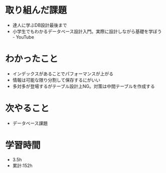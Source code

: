 # 取り組んだ課題
- 達人に学ぶDB設計最後まで
- 小学生でもわかるデータベース設計入門。実際に設計しながら基礎を学ぼう - YouTube
# わかったこと
- インデックスがあることでパフォーマンスが上がる
- 情報は可能な限り分割して保存するにがいい
- 多対多が登場するがテーブル設計上NG。対策は中間テーブルを作成する
# 次やること
- データベース課題
# 学習時間
- 3.5h
- 累計:152h
